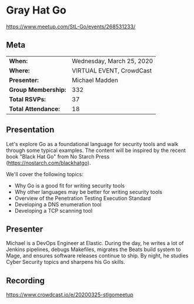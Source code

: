 # Gray Hat Go
https://www.meetup.com/StL-Go/events/268531233/

## Meta 
| | |
| --- | --- |
| **When:** | Wednesday, March 25, 2020 |
| **Where:** | VIRTUAL EVENT, CrowdCast |
| **Presenter:** | Michael Madden |
| **Group Membership:** | 332 |
| **Total RSVPs:** | 37 |
| **Total Attendance:** | 18 |

## Presentation
Let's explore Go as a foundational language for security tools and walk through some typical examples. The content will be inspired by the recent book "Black Hat Go" from No Starch Press (https://nostarch.com/blackhatgo).

We'll cover the following topics:
- Why Go is a good fit for writing security tools
- Why other languages may be better for writing security tools
- Overview of the Penetration Testing Execution Standard
- Developing a DNS enumeration tool
- Developing a TCP scanning tool

## Presenter
Michael is a DevOps Engineer at Elastic. During the day, he writes a lot of Jenkins pipelines, debugs Makefiles, migrates the Beats build system to Mage, and ensures software releases continue to ship. By night, he studies Cyber Security topics and sharpens his Go skills.

## Recording
https://www.crowdcast.io/e/20200325-stlgomeetup
